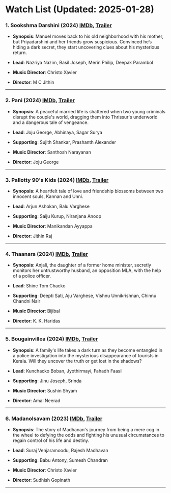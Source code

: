 # Watch List (Updated: 2025-01-28)

### 1. **Sookshma Darshini** (2024) [IMDb](https://www.imdb.com/title/tt32495687/), [Trailer](https://www.youtube.com/watch?v=IrkfzvO9LkE)

- **Synopsis**: Manuel moves back to his old neighborhood with his mother, but Priyadarshini and her friends grow suspicious. Convinced he’s hiding a dark secret, they start uncovering clues about his mysterious return.

- **Lead**: Nazriya Nazim, Basil Joseph, Merin Philip, Deepak Parambol
- **Music Director**: Christo Xavier
- **Director**: M C Jithin

---

### 2. **Pani** (2024) [IMDb](https://www.imdb.com/title/tt29461220/), [Trailer](https://www.youtube.com/watch?v=TmpzntdJqm4)

- **Synopsis**: A peaceful married life is shattered when two young criminals disrupt the couple's world, dragging them into Thrissur's underworld and a dangerous tale of vengeance.

- **Lead**: Joju George, Abhinaya, Sagar Surya
- **Supporting**: Sujith Shankar, Prashanth Alexander
- **Music Director**: Santhosh Narayanan
- **Director**: Joju George

---

### 3. **Pallotty 90's Kids** (2024) [IMDb](https://www.imdb.com/title/tt22017632/), [Trailer](https://www.youtube.com/watch?v=JBA1qcKzZOs)

- **Synopsis**: A heartfelt tale of love and friendship blossoms between two innocent souls, Kannan and Unni.

- **Lead**: Arjun Ashokan, Balu Varghese
- **Supporting**: Saiju Kurup, Niranjana Anoop
- **Music Director**: Manikandan Ayyappa
- **Director**: Jithin Raj

---

### 4. **Thaanara** (2024) [IMDb](https://www.imdb.com/title/tt27411215/), [Trailer](https://www.youtube.com/watch?v=yhDwXSAs7QY&t=1s)

- **Synopsis**: Anjali, the daughter of a former home minister, secretly monitors her untrustworthy husband, an opposition MLA, with the help of a police officer.

- **Lead**: Shine Tom Chacko
- **Supporting**: Deepti Sati, Aju Varghese, Vishnu Unnikrishnan, Chinnu Chandni Nair
- **Music Director**: Bijibal
- **Director**: K. K. Haridas

---

### 5. **Bougainvillea** (2024) [IMDb](https://www.imdb.com/title/tt32592802/), [Trailer](https://www.youtube.com/watch?v=l7LEsLdEYJY)

- **Synopsis**: A family's life takes a dark turn as they become entangled in a police investigation into the mysterious disappearance of tourists in Kerala. Will they uncover the truth or get lost in the shadows?

- **Lead**: Kunchacko Boban, Jyothirmayi, Fahadh Faasil
- **Supporting**: Jinu Joseph, Srinda
- **Music Director**: Sushin Shyam
- **Director**: Amal Neerad

---

### 6. **Madanolsavam** (2023) [IMDb](https://www.imdb.com/title/tt26423773/), [Trailer](https://www.youtube.com/watch?v=7rr2CXvHZZE)

- **Synopsis**: The story of Madhanan's journey from being a mere cog in the wheel to defying the odds and fighting his unusual circumstances to regain control of his life and destiny.

- **Lead**: Suraj Venjaramoodu, Rajesh Madhavan
- **Supporting**: Babu Antony, Sumesh Chandran
- **Music Director**: Christo Xavier
- **Director**: Sudhish Gopinath

---

